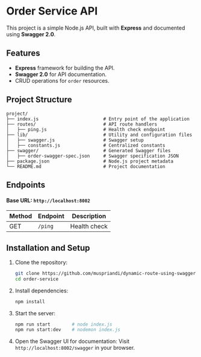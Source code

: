 # Order Service API

This project is a simple Node.js API, built with **Express** and documented using **Swagger 2.0**.

## Features

- **Express** framework for building the API.
- **Swagger 2.0** for API documentation.
- CRUD operations for `order` resources.

## Project Structure

```
project/
├── index.js                        # Entry point of the application
├── routes/                         # API route handlers
│   ├── ping.js                     # Health check endpoint
├── lib/                            # Utility and configuration files
│   ├── swagger.js                  # Swagger setup
│   ├── constants.js                # Centralized constants
├── swagger/                        # Generated Swagger files
│   ├── order-swagger-spec.json     # Swagger specification JSON
├── package.json                    # Node.js project metadata
└── README.md                       # Project documentation
```

## Endpoints

#### Base URL: `http://localhost:8002`

| Method | Endpoint          | Description              |
|--------|--------------------|--------------------------|
| GET    | `/ping`           | Health check             |


## Installation and Setup

1. Clone the repository:
   ```bash
   git clone https://github.com/muspriandi/dynamic-route-using-swagger2.0.git
   cd order-service
   ```

2. Install dependencies:
   ```bash
   npm install
   ```

3. Start the server:
   ```bash
   npm run start        # node index.js
   npm run start:dev    # nodemon index.js
   ```

4. Open the Swagger UI for documentation:
   Visit `http://localhost:8002/swagger` in your browser.
